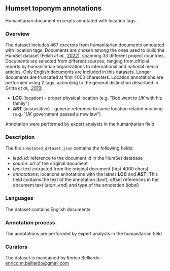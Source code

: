 ## Humset toponym annotations
Humanitarian document excerpts annotated with location tags.
### Overview
The dataset includes 467 excerpts from humanitarian documents annotated with location tags. Documents are chosen among the ones used to build the HumSet dataset (Fekih *et al.*, [2022](https://aclanthology.org/2022.findings-emnlp.321/)), spanning 33 different project countries.
Documents are selected from different sources, ranging from official reports by humanitarian organizations to international and national media articles.
Only English documents are included in this datasets. Longer documents are truncated at first 4000 characters.
Location annotations are performed using 2 tags, according to the general distinction described in Gritta *et al., [2019](https://link.springer.com/article/10.1007/s10579-019-09475-3)*:

- **LOC** (location) - proper physical location (e.g. "Bob went to *UK* with his family")
- **AST** (associative) - generic reference to some location related meaning (e.g. "*UK* government passed a new law") 

Annotation were performed by expert analysts in the humanitarian field

### Description
The file `annotated_dataset.json` contains the following fields:
- *lead_id*: reference to the document id in the HumSet database
- *source*: url of the original document
- *text*: text extracted from the original document (first 4000 chars)
- *annotations*: locations annotations with the labels **LOC** and **AST**. This field contains the text of the annotation (*text*), offset references in the document text (*start*, *end*) and type of the annotation (*label*)

### Languages
The dataset contains English documents

### Annotation process
The annotations are performed by expert analysts in the humanitarian field

### Curators
The dataset is maintained by Enrico Belliardo - enrico.m.belliardo@gmail.com

